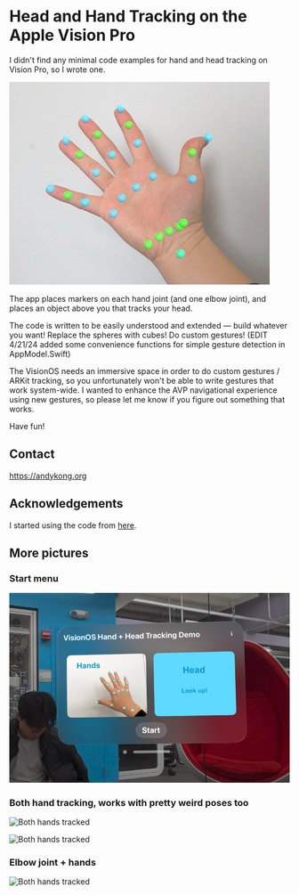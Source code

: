 Head and Hand Tracking on the Apple Vision Pro
===========

I didn't find any minimal code examples for hand and head tracking on Vision Pro, so I wrote one. 

![Single hand with trackers](README_media/singlehand.png)

The app places markers on each hand joint (and one elbow joint), and places an object above you that tracks your head.

The code is written to be easily understood and extended — build whatever you want! Replace the spheres with cubes! Do custom gestures! (EDIT 4/21/24 added some convenience functions for simple gesture detection in AppModel.Swift)

The VisionOS needs an immersive space in order to do custom gestures / ARKit tracking, so you unfortunately won't be able to write gestures that work system-wide. I wanted to enhance the AVP navigational experience using new gestures, so please let me know if you figure out something that works. 

Have fun!

Contact
--------
https://andykong.org

Acknowledgements
--------
I started using the code from [here](https://github.com/FlipByBlink/HandsRuler).

More pictures
--------

### Start menu
![Start menu](README_media/introscreen.png)



### Both hand tracking, works with pretty weird poses too
![Both hands tracked](README_media/bothhands.png)

![Both hands tracked](README_media/bothhandscrossed.png)

### Elbow joint + hands
![Both hands tracked](README_media/handandelbow.png)
